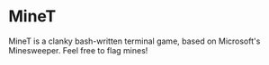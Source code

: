 # MineT
MineT is a clanky bash-written terminal game, based on Microsoft's Minesweeper.
Feel free to flag mines!
